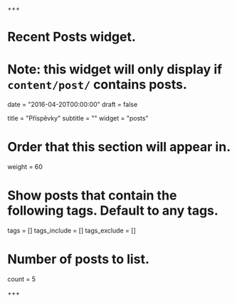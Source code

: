 +++
# Recent Posts widget.
# Note: this widget will only display if `content/post/` contains posts.

date = "2016-04-20T00:00:00"
draft = false

title = "Příspěvky"
subtitle = ""
widget = "posts"

# Order that this section will appear in.
weight = 60

# Show posts that contain the following tags. Default to any tags.
tags = []
tags_include = []
tags_exclude = []

# Number of posts to list.
count = 5

+++

